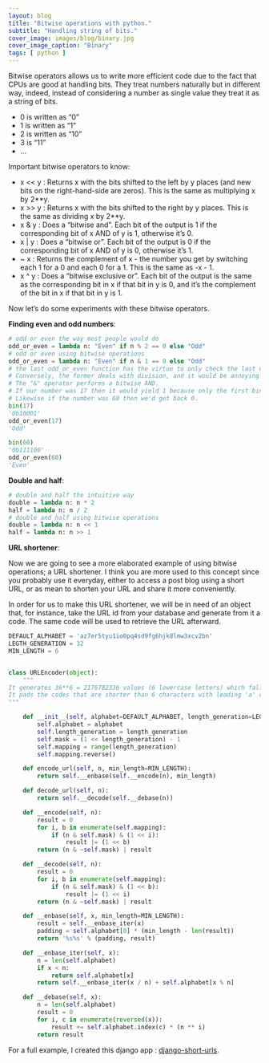 ```yaml
---
layout: blog
title: "Bitwise operations with python."
subtitle: "Handling string of bits."
cover_image: images/blog/binary.jpg
cover_image_caption: "Binary"
tags: [ python ]
---
```


Bitwise operators allows us to write more efficient code due to the fact that CPUs are good at
handling bits. They treat numbers naturally but in different way, indeed, instead of considering a
number as single value they treat it as a string of bits.

* 0 is written as “0”
* 1 is written as “1”
* 2 is written as “10”
* 3 is “11”
* …

Important bitwise operators to know:

* x << y : Returns x with the bits shifted to the left by y places (and new bits on the
  right-hand-side are zeros). This is the same as multiplying x by 2**y.
* x >> y : Returns x with the bits shifted to the right by y places. This is the same as dividing x
  by 2**y.
* x & y : Does a “bitwise and”. Each bit of the output is 1 if the corresponding bit of x AND of y
  is 1, otherwise it’s 0.
* x \| y : Does a “bitwise or”. Each bit of the output is 0 if the corresponding bit of x AND of y
  is 0, otherwise it’s 1.
* ~ x : Returns the complement of x - the number you get by switching each 1 for a 0 and each 0 for
  a 1. This is the same as -x - 1.
* x ^ y : Does a “bitwise exclusive or”. Each bit of the output is the same as the corresponding bit
  in x if that bit in y is 0, and it’s the complement of the bit in x if that bit in y is 1.

Now let’s do some experiments with these bitwise operators.

**Finding even and odd numbers**:

```python
# odd or even the way most people would do
odd_or_even = lambda n: "Even" if n % 2 == 0 else "Odd"
# odd or even using bitwise operations
odd_or_even = lambda n: "Even" if n & 1 == 0 else "Odd"
# the last odd_or_even function has the virtue to only check the last digit.
# Conversely, the former deals with division, and it would be annoying to do long division.
# The "&" operator performs a bitwise AND.
# If our number was 17 then it would yield 1 because only the first binary column for both numbers contains a 1.
# Likewise if the number was 60 then we'd get back 0.
bin(17)
'0b10001'
odd_or_even(17)
'Odd'

bin(60)
'0b111100'
odd_or_even(60)
'Even'
```

**Double and half**:

```python
# double and half the intuitive way
double = lambda n: n * 2
half = lambda n: n / 2
# double and half using bitwise operations
double = lambda n: n << 1
half = lambda n: n >> 1
```

**URL shortener**:

Now we are going to see a more elaborated example of using bitwise operations; a URL shortener. I
think you are more used to this concept since you probably use it everyday, either to access a post
blog using a short URL, or as mean to shorten your URL and share it more conveniently.

In order for us to make this URL shortener, we will be in need of an object that, for instance, take
the URL id from your database and generate from it a code. The same code will be used to retrieve
the URL afterward.

```python
DEFAULT_ALPHABET = 'az7er5tyu1io0pq4sd9fg6hjk8lmw3xcv2bn'
LEGTH_GENERATION = 32
MIN_LENGTH = 6


class URLEncoder(object):
    """
It generates 36**6 = 2176782336 values (6 lowercase letters) which falls between 2**31 = 2147483648 and 2**32 = 4294967296.
It pads the codes that are shorter than 6 characters with leading 'a' characters,
"""

    def __init__(self, alphabet=DEFAULT_ALPHABET, length_generation=LEGTH_GENERATION):
        self.alphabet = alphabet
        self.length_generation = length_generation
        self.mask = (1 << length_generation) - 1
        self.mapping = range(length_generation)
        self.mapping.reverse()

    def encode_url(self, n, min_length=MIN_LENGTH):
        return self.__enbase(self.__encode(n), min_length)

    def decode_url(self, n):
        return self.__decode(self.__debase(n))

    def __encode(self, n):
        result = 0
        for i, b in enumerate(self.mapping):
            if (n & self.mask) & (1 << i):
                result |= (1 << b)
        return (n & ~self.mask) | result

    def __decode(self, n):
        result = 0
        for i, b in enumerate(self.mapping):
            if (n & self.mask) & (1 << b):
                result |= (1 << i)
        return (n & ~self.mask) | result

    def __enbase(self, x, min_length=MIN_LENGTH):
        result = self.__enbase_iter(x)
        padding = self.alphabet[0] * (min_length - len(result))
        return '%s%s' % (padding, result)

    def __enbase_iter(self, x):
        n = len(self.alphabet)
        if x < n:
            return self.alphabet[x]
        return self.__enbase_iter(x / n) + self.alphabet[x % n]

    def __debase(self, x):
        n = len(self.alphabet)
        result = 0
        for i, c in enumerate(reversed(x)):
            result += self.alphabet.index(c) * (n ** i)
        return result
```

For a full example, I created this django
app : [django-short-urls](https://github.com/mouradmourafiq/django-short-urls).

